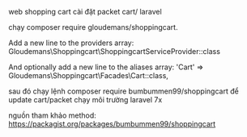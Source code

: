 web shopping cart
cài đặt packet cart/ laravel

chạy composer require gloudemans/shoppingcart.

Add a new line to the providers array:
Gloudemans\Shoppingcart\ShoppingcartServiceProvider::class

And optionally add a new line to the aliases array:
'Cart' => Gloudemans\Shoppingcart\Facades\Cart::class,

sau đó chạy lệnh composer require bumbummen99/shoppingcart để update cart/packet chạy môi trường laravel 7x

nguồn tham khảo method:
https://packagist.org/packages/bumbummen99/shoppingcart
